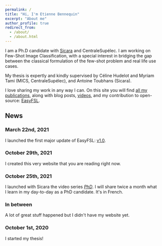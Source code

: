 ```yaml
---
permalink: /
title: "Hi, I'm Etienne Bennequin"
excerpt: "About me"
author_profile: true
redirect_from: 
  - /about/
  - /about.html
---
```


I am a Ph.D candidate with [Sicara](https://www.sicara.ai/) and CentraleSupélec. 
I am working on Few-Shot Image Classification, with a special interest in bridging the gap between
the classical formulation of the few-shot problem and real life use cases.

My thesis is expertly and kindly supervised by Céline Hudelot and Myriam Tami (MICS, CentraleSupélec),
and Antoine Toubhans (Sicara).

I love sharing my work in any way I can. On this site you will find [all my publications](https://ebennequin.github.io/publications/), 
along with blog posts, [videos](https://ebennequin.github.io/videos/), 
and my contribution to open-source: [EasyFSL](https://ebennequin.github.io/easyfsl/).


## News

### March 22nd, 2021
I launched the first major update of EasyFSL: [v1.0](https://github.com/sicara/easy-few-shot-learning/releases/tag/v1.0.0).

### October 29th, 2021
I created this very website that you are reading right now.


### October 25th, 2021
I launched with Sicara the video series [*PhD*](https://www.youtube.com/watch?v=-3gPJFFd1yI&ab_channel=Sicara). 
I will share twice a month what I learn in my day-to-day as a PhD candidate.
It's in French.

### In between
A lot of great stuff happened but I didn't have my website yet.

### October 1st, 2020
I started my thesis!
